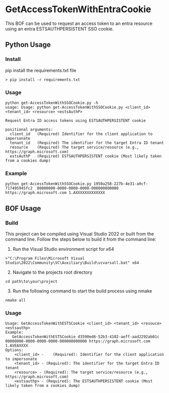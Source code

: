 # GetAccessTokenWithEntraCookie
This BOF can be used to request an access token to an entra resource using an entra ESTSAUTHPERSISTENT SSO cookie.

## Python Usage
### Install
pip install the requirements.txt file
```
> pip install -r requirements.txt
```

### Usage
```
python get-AccessTokenWithSSOCookie.py -h
usage: Usage: python get-AccessTokenWithSSOCookie.py <client_id> <tenant_id> <resource> <estsAuthP>

Request Entra ID access tokens using ESTSAUTHPERSISTENT cookie

positional arguments:
  client_id   (Required) Identifier for the client application to impersonate
  tenant_id   (Required) The identifier for the target Entra ID tenant
  resource    (Required) The target service/resource (e.g., https://graph.microsoft.com)
  estsAuthP   (Required) ESTSAUTHPERSISTENT cookie (Most likely taken from a cookies dump)

```
### Example
```
python get-AccessTokenWithSSOCookie.py 1950a258-227b-4e31-a9cf-717495945fc2  00000000-0000-0000-0000-000000000000 https://graph.microsoft.com 1.AXXXXXXXXXXXXX
```





## BOF Usage
### Build
This project can be compiled using Visual Studio 2022 or built from the command line. Follow the steps below to build it from the command line:

1. Run the Visual Studio environment script for x64
```
>"C:\Program Files\Microsoft Visual Studio\2022\Community\VC\Auxiliary\Build\vcvarsall.bat" x64
```

2. Navigate to the projects root directory
```
cd path\to\your\project
```

3. Run the following command to start the build process using nmake

```
nmake all
```

### Usage
```
Usage: GetAccessTokenWithESTSCookie <client_id> <tenant_id> <resouce> <estsauthp>
Example: 
   GetAccessTokenWithESTSCookie d3590ed6-52b3-4102-aeff-aad2292ab01c 00000000-0000-0000-0000-000000000000 https://graph.microsoft.com 1.AVEAXXXX  
Options: 
    <client_id> -    (Required): Identifier for the client application to impersonate
    <tenant_id> - (Required): The identifier for the target Entra ID tenant
    <resource> - (Required): The target service/resource (e.g., https://graph.microsoft.com)
    <estsauthp> - (Required): The ESTSAUTHPERSISTENT cookie (Most likely taken from a cookies dump)

```
